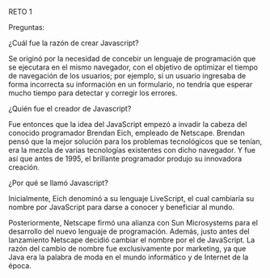 RETO 1

Preguntas:

¿Cuál fue la razón de crear Javascript?

Se originó por la necesidad de concebir un lenguaje de programación que se ejecutara en el mismo navegador, con el objetivo de optimizar el tiempo de navegación de los usuarios; por ejemplo, si un usuario ingresaba de forma incorrecta su información en un formulario, no tendría que esperar mucho tiempo para detectar y corregir los errores.

¿Quién fue el creador de Javascript?

Fue entonces que la idea del JavaScript empezó a invadir la cabeza del conocido programador Brendan Eich, empleado de Netscape. Brendan pensó que la mejor solución para los problemas tecnológicos que se tenían, era la mezcla de varias tecnologías existentes con dicho navegador. Y fue así que antes de 1995, el brillante programador produjo su innovadora creación.

¿Por qué se llamó Javascript?

Inicialmente, Eich denominó a su lenguaje LiveScript, el cual cambiaría su nombre por JavaScript para darse a conocer y beneficiar al mundo.

Posteriormente, Netscape firmó una alianza con Sun Microsystems para el desarrollo del nuevo lenguaje de programación. Además, justo antes del lanzamiento Netscape decidió cambiar el nombre por el de JavaScript. La razón del cambio de nombre fue exclusivamente por marketing, ya que Java era la palabra de moda en el mundo informático y de Internet de la época.